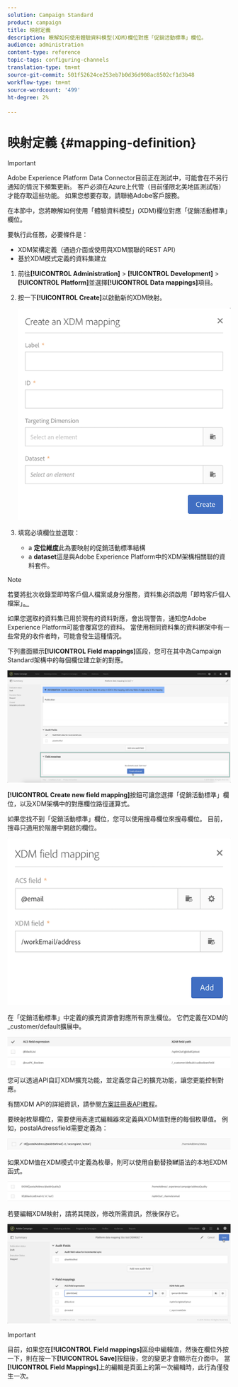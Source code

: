 ```yaml
---
solution: Campaign Standard
product: campaign
title: 映射定義
description: 瞭解如何使用體驗資料模型(XDM)欄位對應「促銷活動標準」欄位。
audience: administration
content-type: reference
topic-tags: configuring-channels
translation-type: tm+mt
source-git-commit: 501f52624ce253eb7b0d36d908ac8502cf1d3b48
workflow-type: tm+mt
source-wordcount: '499'
ht-degree: 2%

---
```



# 映射定義 {#mapping-definition}

>[!IMPORTANT]
>
>Adobe Experience Platform Data Connector目前正在測試中，可能會在不另行通知的情況下頻繁更新。 客戶必須在Azure上代管（目前僅限北美地區測試版）才能存取這些功能。 如果您想要存取，請聯絡Adobe客戶服務。

在本節中，您將瞭解如何使用「體驗資料模型」(XDM)欄位對應「促銷活動標準」欄位。

要執行此任務，必要條件是：

* XDM架構定義（通過介面或使用與XDM關聯的REST API）
* 基於XDM模式定義的資料集建立

1. 前往&#x200B;**[!UICONTROL Administration]** > **[!UICONTROL Development]** > **[!UICONTROL Platform]**&#x200B;並選擇&#x200B;**[!UICONTROL Data mappings]**&#x200B;項目。

1. 按一下&#x200B;**[!UICONTROL Create]**&#x200B;以啟動新的XDM映射。

   ![](assets/aep_createmapping.png)

1. 填寫必填欄位並選取：

   * a **定位維度**&#x200B;此為要映射的促銷活動標準結構
   * a **dataset**&#x200B;這是與Adobe Experience Platform中的XDM架構相關聯的資料套件。

>[!NOTE]
>
>若要將批次收錄至即時客戶個人檔案或身分服務，資料集必須啟用「即時客戶個人檔案」[。](https://docs.adobe.com/content/help/en/experience-platform/rtcdp/intro/get-started.html)
>
>如果您選取的資料集已用於現有的資料對應，會出現警告，通知您Adobe Experience Platform可能會覆寫您的資料。 當使用相同資料集的資料綁架中有一些常見的收件者時，可能會發生這種情況。

下列畫面顯示&#x200B;**[!UICONTROL Field mappings]**&#x200B;區段，您可在其中為Campaign Standard架構中的每個欄位建立新的對應。

![](assets/aep_fieldmappings.png)

**[!UICONTROL Create new field mapping]**&#x200B;按鈕可讓您選擇「促銷活動標準」欄位，以及XDM架構中的對應欄位路徑運算式。

如果您找不到「促銷活動標準」欄位，您可以使用搜尋欄位來搜尋欄位。 目前，搜尋只適用於階層中開啟的欄位。

![](assets/aep_mapfield.png)

在「促銷活動標準」中定義的擴充資源會對應所有原生欄位。 它們定義在XDM的_customer/default擴展中。

![](assets/aep_fieldscusmapping.png)

您可以透過API自訂XDM擴充功能，並定義您自己的擴充功能，讓您更能控制對應。

有關XDM API的詳細資訊，請參閱[方案註冊表API教程](https://docs.adobe.com/content/help/zh-Hant/experience-platform/xdm/api/getting-started.html)。

要映射枚舉欄位，需要使用表達式編輯器來定義與XDM值對應的每個枚舉值。 例如，postalAdressfield需要定義為：

![](assets/aep_enummapping.png)

如果XDM值在XDM模式中定義為枚舉，則可以使用自動替換&#x200B;**lif**&#x200B;語法的本地EXDM函式。

![](assets/aep_enummappingexdm.png)

若要編輯XDM映射，請將其開啟，修改所需資訊，然後保存它。

![](assets/aep_editmapping.png)

>[!IMPORTANT]
>
>目前，如果您在&#x200B;**[!UICONTROL Field mappings]**&#x200B;區段中編輯值，然後在欄位外按一下，則在按一下&#x200B;**[!UICONTROL Save]**&#x200B;按鈕後，您的變更才會顯示在介面中。 當&#x200B;**[!UICONTROL Field Mappings]**&#x200B;上的編輯是頁面上的第一次編輯時，此行為僅發生一次。
